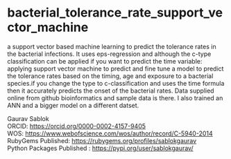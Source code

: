 # bacterial_tolerance_rate_support_vector_machine
a support vector based machine learning to predict the tolerance rates in the bacterial infections. It uses eps-regression and although the c-type classification can be applied if you want to predict the time variable: applying support vector machine to predict and fine tune a model to predict the tolerance rates based on the timing, age and exposure to a bacterial species.if you change the type to c-classification and uses the time formula then it accurately predicts the onset of the bacterial rates. Data supplied online from github bioinformatics and sample data is there. I also trained an ANN and a bigger model on a different datset. 

Gaurav Sablok \
ORCID: https://orcid.org/0000-0002-4157-9405 \
WOS: https://www.webofscience.com/wos/author/record/C-5940-2014 \
RubyGems Published: https://rubygems.org/profiles/sablokgaurav \
Python Packages Published : https://pypi.org/user/sablokgaurav/
